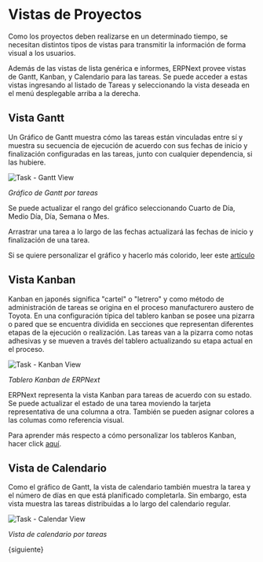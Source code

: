 <!-- add-breadcrumbs -->
# Vistas de Proyectos

Como los proyectos deben realizarse en un determinado tiempo, se necesitan distintos tipos de vistas para transmitir la información de forma visual a los usuarios.  

Además de las vistas de lista genérica e informes, ERPNext provee vistas de Gantt, Kanban, y Calendario para las tareas. Se puede acceder a estas vistas ingresando al listado de Tareas y seleccionando la vista deseada en el menú desplegable arriba a la derecha.  

## Vista Gantt

Un Gráfico de Gantt muestra cómo las tareas están vinculadas entre sí y muestra su secuencia de ejecución de acuerdo con sus fechas de inicio y finalización configuradas en las tareas, junto con cualquier dependencia, si las hubiere. 

![Task - Gantt View](/docs/assets/img/project/task-gantt-chart.png)

*Gráfico de Gantt por tareas*

Se puede actualizar el rango del gráfico seleccionando Cuarto de Día, Medio Día, Día, Semana o Mes.

Arrastrar una tarea a lo largo de las fechas actualizará las fechas de inicio y finalización de una tarea. 

Si se quiere personalizar el gráfico y hacerlo más colorido, leer este [artículo](/docs/user/manual/es/projects/articles/make-a-colorful-gantt-chart)

## Vista Kanban

Kanban en japonés significa "cartel" o "letrero" y como método de administración de tareas se origina en el proceso manufacturero austero de Toyota. En una configuración típica del tablero kanban se posee una pizarra o pared que se encuentra dividida en secciones que representan diferentes etapas de la ejecución o realización. Las tareas van a la pizarra como notas adhesivas y se mueven a través del tablero actualizando su etapa actual en el proceso.  

![Task - Kanban View](/docs/assets/img/project/task-kanban.png)

*Tablero Kanban de ERPNext*

ERPNext representa la vista Kanban para tareas de acuerdo con su estado. Se puede actualizar el estado de una tarea moviendo la tarjeta representativa de una columna a otra. También se pueden asignar colores a las columas como referencia visual. 

Para aprender más respecto a cómo personalizar los tableros Kanban, hacer click [aquí](/docs/user/manual/en/customize-erpnext/kanban-board).

## Vista de Calendario

Como el gráfico de Gantt, la vista de calendario también muestra la tarea y el número de días en que está planificado completarla. Sin embargo, esta vista muestra las tareas distribuidas a lo largo del calendario regular. 

![Task - Calendar View](/docs/assets/img/project/task-calendar.png)

*Vista de calendario por tareas*

{siguiente}
